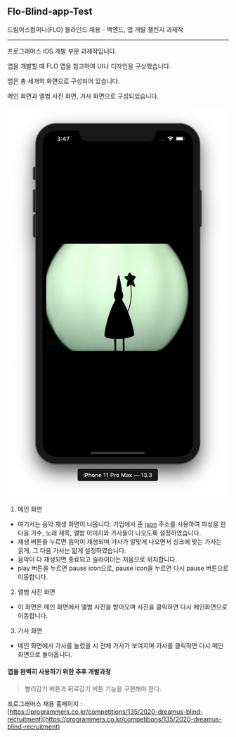 ## Flo-Blind-app-Test

드림어스컴퍼니(FLO) 블라인드 채용 - 백엔드, 앱 개발 챌린지 과제작

- - -
프로그래머스 iOS 개발 부문 과제작입니다.

앱을 개발할 때 FLO 앱을 참고하여 UI나 디자인을 구상했습니다.

앱은 총 세개의 화면으로 구성되어 있습니다.

메인 화면과 앨범 사진 화면, 가사 화면으로 구성되있습니다.

![initail](https://github.com/odyflame/Flo-Blind-app-Test/blob/master/Flo%20Demo%20ScreenShot.png)

1. 메인 화면
 *  여기서는 음악 재생 화면이 나옵니다. 기업에서 준 [json](https://grepp-programmers-challenges.s3.ap-northeast-2.amazonaws.com/2020-flo/song.json) 주소를 사용하여 파싱을 한 다음 가수, 노래 제목, 앨범 이미지와 가사들이 나오도록 설정하였습니다.
 *  재생 버튼을 누르면 음악이 재생되며 가사가 알맞게 나오면서 싱크에 맞는 가사는 굵게, 그 다음 가사는 얇게 설정하였습니다.
 *  음악이 다 재생되면  종료되고 슬라이더는 처음으로 위치합니다. 
 *  play 버튼을 누르면 pause icon으로, pause icon을 누르면 다시 pause 버튼으로 이동합니다.

2. 앨범 사진 화면
  * 이 화면은 메인 화면에서 앨범 사진을 받아오며 사진을 클릭하면 다시 메인화면으로 이동합니다.


3. 가사 화면  
  * 메인 화면에서 가사를 눌렀을 시 전체 가사가 보여지며 가사를 클릭하면 다시 메인화면으로 돌아옵니다.

  
#### 앱을 완벽히 사용하기 위한 추후 개발과정
  >  빨리감기 버튼과 뒤로감기 버튼 기능을 구현해야 한다. 
 
 
프로그래머스 채용 홈페이지 : [https://programmers.co.kr/competitions/135/2020-dreamus-blind-recruitment](https://programmers.co.kr/competitions/135/2020-dreamus-blind-recruitment)
